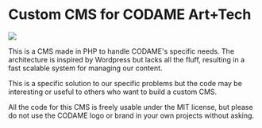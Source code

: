 # Custom CMS for CODAME Art+Tech

<img src="http://codame.com/assets/codame-website-screenshot.png" />

This is a CMS made in PHP to handle CODAME's specific needs. The architecture is inspired by Wordpress but lacks all the fluff, resulting in a fast scalable system for managing our content.

This is a specific solution to our specific problems but the code may be interesting or useful to others who want to build a custom CMS.

All the code for this CMS is freely usable under the MIT license, but please do not use the CODAME logo or brand in your own projects without asking.
